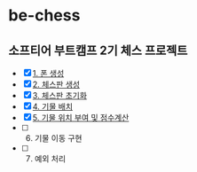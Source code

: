 # be-chess
## 소프티어 부트캠프 2기 체스 프로젝트
- [x] [1. 폰 생성](https://github.com/softeerbootcamp-2nd/be-chess/pull/23)
- [x] [2. 체스판 생성](https://github.com/softeerbootcamp-2nd/be-chess/pull/85)
- [x] [3. 체스판 초기화](https://github.com/softeerbootcamp-2nd/be-chess/pull/86)
- [x] [4. 기물 배치](https://github.com/softeerbootcamp-2nd/be-chess/pull/108)
- [x] [5. 기물 위치 부여 및 점수계산](https://github.com/softeerbootcamp-2nd/be-chess/pull/160)
- [ ] 6. 기물 이동 구현
- [ ] 7. 예외 처리
